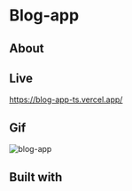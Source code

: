 # Blog-app

## About

## Live
https://blog-app-ts.vercel.app/

## Gif
![blog-app](https://user-images.githubusercontent.com/118964736/232730404-41966122-be81-4364-a7e6-75154b8ba7c7.gif)

## Built with
